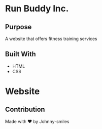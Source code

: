 # Run Buddy Inc.

## Purpose
A website that offers fitness training services

## Built With
* HTML
* CSS

# Website


## Contribution
Made with ❤️ by Johnny-smiles
